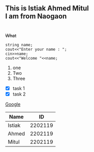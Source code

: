 <!-- markdown tutorial -->
This is Istiak Ahmed Mitul  
I am from Naogaon  
---
# 

   
~~What~~   



```
string name;
cout<<"Enter your name : ";
cin>>name;
cout<<"Welcome "<<name;
```
1. one
1. Two
1. Three

- [x] task 1
- [x] task 2

[Google](http://www.google.com)

| Name | ID |
|----- | ----- |
| Istiak | 2202119 |
| Ahmed | 2202119 |
| Mitul | 2202119 |




